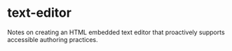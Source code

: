 # text-editor

Notes on creating an HTML embedded text editor that proactively supports accessible authoring practices.
